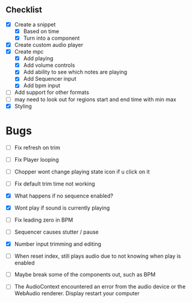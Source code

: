 
## Checklist

- [x] Create a snippet
  - [x] Based on time
  - [x] Turn into a component
- [x] Create custom audio player
- [x] Create mpc
  - [x] Add playing
  - [x] Add volume controls
  - [x] Add ability to see which notes are playing
  - [x] Add Sequencer input
  - [x] Add bpm input
- [ ] Add support for other formats
- [ ] may need to look out for regions start and end time with min max
- [x] Styling

# Bugs

- [ ] Fix refresh on trim
- [ ] Fix Player looping
- [ ] Chopper wont change playing state icon if u click on it
- [ ] Fix default trim time not working
- [x] What happens if no sequence enabled?
- [x] Wont play if sound is currently playing
- [ ] Fix leading zero in BPM
- [ ] Sequencer causes stutter / pause
- [x] Number input trimming and editing
- [ ] When reset index, still plays audio due to not knowing when play is enabled
- [ ] Maybe break some of the components out, such as BPM

- [ ] The AudioContext encountered an error from the audio device or the WebAudio renderer. Display restart your computer
